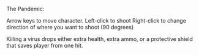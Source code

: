 
The Pandemic:

Arrow keys to move character.
Left-click to shoot
Right-click to change direction of where you want to shoot (90 degrees)

Killing a virus drops either extra health, extra ammo, or a protective shield that saves player from one hit.

